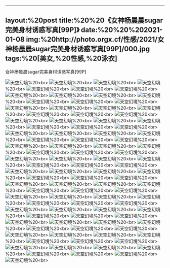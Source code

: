 ﻿---
layout:%20post
title:%20%20《女神杨晨晨sugar完美身材诱惑写真[99P]》
date:%20%20%202021-01-08
img:%20http://photo.orgx.cf/性感/2021/女神杨晨晨sugar完美身材诱惑写真[99P]/000.jpg
tags:%20[美女,%20性感,%20泳衣]
---

女神杨晨晨sugar完美身材诱惑写真[99P]



![天空幻境](http://photo.orgx.cf/性感/2021/女神杨晨晨sugar完美身材诱惑写真[99P]/001.jpg%20''天空幻境'')%20<br>
![天空幻境](http://photo.orgx.cf/性感/2021/女神杨晨晨sugar完美身材诱惑写真[99P]/002.jpg%20''天空幻境'')%20<br>
![天空幻境](http://photo.orgx.cf/性感/2021/女神杨晨晨sugar完美身材诱惑写真[99P]/003.jpg%20''天空幻境'')%20<br>
![天空幻境](http://photo.orgx.cf/性感/2021/女神杨晨晨sugar完美身材诱惑写真[99P]/004.jpg%20''天空幻境'')%20<br>
![天空幻境](http://photo.orgx.cf/性感/2021/女神杨晨晨sugar完美身材诱惑写真[99P]/005.jpg%20''天空幻境'')%20<br>
![天空幻境](http://photo.orgx.cf/性感/2021/女神杨晨晨sugar完美身材诱惑写真[99P]/006.jpg%20''天空幻境'')%20<br>
![天空幻境](http://photo.orgx.cf/性感/2021/女神杨晨晨sugar完美身材诱惑写真[99P]/007.jpg%20''天空幻境'')%20<br>
![天空幻境](http://photo.orgx.cf/性感/2021/女神杨晨晨sugar完美身材诱惑写真[99P]/008.jpg%20''天空幻境'')%20<br>
![天空幻境](http://photo.orgx.cf/性感/2021/女神杨晨晨sugar完美身材诱惑写真[99P]/009.jpg%20''天空幻境'')%20<br>
![天空幻境](http://photo.orgx.cf/性感/2021/女神杨晨晨sugar完美身材诱惑写真[99P]/010.jpg%20''天空幻境'')%20<br>
![天空幻境](http://photo.orgx.cf/性感/2021/女神杨晨晨sugar完美身材诱惑写真[99P]/011.jpg%20''天空幻境'')%20<br>
![天空幻境](http://photo.orgx.cf/性感/2021/女神杨晨晨sugar完美身材诱惑写真[99P]/012.jpg%20''天空幻境'')%20<br>
![天空幻境](http://photo.orgx.cf/性感/2021/女神杨晨晨sugar完美身材诱惑写真[99P]/013.jpg%20''天空幻境'')%20<br>
![天空幻境](http://photo.orgx.cf/性感/2021/女神杨晨晨sugar完美身材诱惑写真[99P]/014.jpg%20''天空幻境'')%20<br>
![天空幻境](http://photo.orgx.cf/性感/2021/女神杨晨晨sugar完美身材诱惑写真[99P]/015.jpg%20''天空幻境'')%20<br>
![天空幻境](http://photo.orgx.cf/性感/2021/女神杨晨晨sugar完美身材诱惑写真[99P]/016.jpg%20''天空幻境'')%20<br>
![天空幻境](http://photo.orgx.cf/性感/2021/女神杨晨晨sugar完美身材诱惑写真[99P]/017.jpg%20''天空幻境'')%20<br>
![天空幻境](http://photo.orgx.cf/性感/2021/女神杨晨晨sugar完美身材诱惑写真[99P]/018.jpg%20''天空幻境'')%20<br>
![天空幻境](http://photo.orgx.cf/性感/2021/女神杨晨晨sugar完美身材诱惑写真[99P]/019.jpg%20''天空幻境'')%20<br>
![天空幻境](http://photo.orgx.cf/性感/2021/女神杨晨晨sugar完美身材诱惑写真[99P]/020.jpg%20''天空幻境'')%20<br>
![天空幻境](http://photo.orgx.cf/性感/2021/女神杨晨晨sugar完美身材诱惑写真[99P]/021.jpg%20''天空幻境'')%20<br>
![天空幻境](http://photo.orgx.cf/性感/2021/女神杨晨晨sugar完美身材诱惑写真[99P]/022.jpg%20''天空幻境'')%20<br>
![天空幻境](http://photo.orgx.cf/性感/2021/女神杨晨晨sugar完美身材诱惑写真[99P]/023.jpg%20''天空幻境'')%20<br>
![天空幻境](http://photo.orgx.cf/性感/2021/女神杨晨晨sugar完美身材诱惑写真[99P]/024.jpg%20''天空幻境'')%20<br>
![天空幻境](http://photo.orgx.cf/性感/2021/女神杨晨晨sugar完美身材诱惑写真[99P]/025.jpg%20''天空幻境'')%20<br>
![天空幻境](http://photo.orgx.cf/性感/2021/女神杨晨晨sugar完美身材诱惑写真[99P]/026.jpg%20''天空幻境'')%20<br>
![天空幻境](http://photo.orgx.cf/性感/2021/女神杨晨晨sugar完美身材诱惑写真[99P]/027.jpg%20''天空幻境'')%20<br>
![天空幻境](http://photo.orgx.cf/性感/2021/女神杨晨晨sugar完美身材诱惑写真[99P]/028.jpg%20''天空幻境'')%20<br>
![天空幻境](http://photo.orgx.cf/性感/2021/女神杨晨晨sugar完美身材诱惑写真[99P]/029.jpg%20''天空幻境'')%20<br>
![天空幻境](http://photo.orgx.cf/性感/2021/女神杨晨晨sugar完美身材诱惑写真[99P]/030.jpg%20''天空幻境'')%20<br>
![天空幻境](http://photo.orgx.cf/性感/2021/女神杨晨晨sugar完美身材诱惑写真[99P]/031.jpg%20''天空幻境'')%20<br>
![天空幻境](http://photo.orgx.cf/性感/2021/女神杨晨晨sugar完美身材诱惑写真[99P]/032.jpg%20''天空幻境'')%20<br>
![天空幻境](http://photo.orgx.cf/性感/2021/女神杨晨晨sugar完美身材诱惑写真[99P]/033.jpg%20''天空幻境'')%20<br>
![天空幻境](http://photo.orgx.cf/性感/2021/女神杨晨晨sugar完美身材诱惑写真[99P]/034.jpg%20''天空幻境'')%20<br>
![天空幻境](http://photo.orgx.cf/性感/2021/女神杨晨晨sugar完美身材诱惑写真[99P]/035.jpg%20''天空幻境'')%20<br>
![天空幻境](http://photo.orgx.cf/性感/2021/女神杨晨晨sugar完美身材诱惑写真[99P]/036.jpg%20''天空幻境'')%20<br>
![天空幻境](http://photo.orgx.cf/性感/2021/女神杨晨晨sugar完美身材诱惑写真[99P]/037.jpg%20''天空幻境'')%20<br>
![天空幻境](http://photo.orgx.cf/性感/2021/女神杨晨晨sugar完美身材诱惑写真[99P]/038.jpg%20''天空幻境'')%20<br>
![天空幻境](http://photo.orgx.cf/性感/2021/女神杨晨晨sugar完美身材诱惑写真[99P]/039.jpg%20''天空幻境'')%20<br>
![天空幻境](http://photo.orgx.cf/性感/2021/女神杨晨晨sugar完美身材诱惑写真[99P]/040.jpg%20''天空幻境'')%20<br>
![天空幻境](http://photo.orgx.cf/性感/2021/女神杨晨晨sugar完美身材诱惑写真[99P]/041.jpg%20''天空幻境'')%20<br>
![天空幻境](http://photo.orgx.cf/性感/2021/女神杨晨晨sugar完美身材诱惑写真[99P]/042.jpg%20''天空幻境'')%20<br>
![天空幻境](http://photo.orgx.cf/性感/2021/女神杨晨晨sugar完美身材诱惑写真[99P]/043.jpg%20''天空幻境'')%20<br>
![天空幻境](http://photo.orgx.cf/性感/2021/女神杨晨晨sugar完美身材诱惑写真[99P]/044.jpg%20''天空幻境'')%20<br>
![天空幻境](http://photo.orgx.cf/性感/2021/女神杨晨晨sugar完美身材诱惑写真[99P]/045.jpg%20''天空幻境'')%20<br>
![天空幻境](http://photo.orgx.cf/性感/2021/女神杨晨晨sugar完美身材诱惑写真[99P]/046.jpg%20''天空幻境'')%20<br>
![天空幻境](http://photo.orgx.cf/性感/2021/女神杨晨晨sugar完美身材诱惑写真[99P]/047.jpg%20''天空幻境'')%20<br>
![天空幻境](http://photo.orgx.cf/性感/2021/女神杨晨晨sugar完美身材诱惑写真[99P]/048.jpg%20''天空幻境'')%20<br>
![天空幻境](http://photo.orgx.cf/性感/2021/女神杨晨晨sugar完美身材诱惑写真[99P]/049.jpg%20''天空幻境'')%20<br>
![天空幻境](http://photo.orgx.cf/性感/2021/女神杨晨晨sugar完美身材诱惑写真[99P]/050.jpg%20''天空幻境'')%20<br>
![天空幻境](http://photo.orgx.cf/性感/2021/女神杨晨晨sugar完美身材诱惑写真[99P]/051.jpg%20''天空幻境'')%20<br>
![天空幻境](http://photo.orgx.cf/性感/2021/女神杨晨晨sugar完美身材诱惑写真[99P]/052.jpg%20''天空幻境'')%20<br>
![天空幻境](http://photo.orgx.cf/性感/2021/女神杨晨晨sugar完美身材诱惑写真[99P]/053.jpg%20''天空幻境'')%20<br>
![天空幻境](http://photo.orgx.cf/性感/2021/女神杨晨晨sugar完美身材诱惑写真[99P]/054.jpg%20''天空幻境'')%20<br>
![天空幻境](http://photo.orgx.cf/性感/2021/女神杨晨晨sugar完美身材诱惑写真[99P]/055.jpg%20''天空幻境'')%20<br>
![天空幻境](http://photo.orgx.cf/性感/2021/女神杨晨晨sugar完美身材诱惑写真[99P]/056.jpg%20''天空幻境'')%20<br>
![天空幻境](http://photo.orgx.cf/性感/2021/女神杨晨晨sugar完美身材诱惑写真[99P]/057.jpg%20''天空幻境'')%20<br>
![天空幻境](http://photo.orgx.cf/性感/2021/女神杨晨晨sugar完美身材诱惑写真[99P]/058.jpg%20''天空幻境'')%20<br>
![天空幻境](http://photo.orgx.cf/性感/2021/女神杨晨晨sugar完美身材诱惑写真[99P]/059.jpg%20''天空幻境'')%20<br>
![天空幻境](http://photo.orgx.cf/性感/2021/女神杨晨晨sugar完美身材诱惑写真[99P]/060.jpg%20''天空幻境'')%20<br>
![天空幻境](http://photo.orgx.cf/性感/2021/女神杨晨晨sugar完美身材诱惑写真[99P]/061.jpg%20''天空幻境'')%20<br>
![天空幻境](http://photo.orgx.cf/性感/2021/女神杨晨晨sugar完美身材诱惑写真[99P]/062.jpg%20''天空幻境'')%20<br>
![天空幻境](http://photo.orgx.cf/性感/2021/女神杨晨晨sugar完美身材诱惑写真[99P]/063.jpg%20''天空幻境'')%20<br>
![天空幻境](http://photo.orgx.cf/性感/2021/女神杨晨晨sugar完美身材诱惑写真[99P]/064.jpg%20''天空幻境'')%20<br>
![天空幻境](http://photo.orgx.cf/性感/2021/女神杨晨晨sugar完美身材诱惑写真[99P]/065.jpg%20''天空幻境'')%20<br>
![天空幻境](http://photo.orgx.cf/性感/2021/女神杨晨晨sugar完美身材诱惑写真[99P]/066.jpg%20''天空幻境'')%20<br>
![天空幻境](http://photo.orgx.cf/性感/2021/女神杨晨晨sugar完美身材诱惑写真[99P]/067.jpg%20''天空幻境'')%20<br>
![天空幻境](http://photo.orgx.cf/性感/2021/女神杨晨晨sugar完美身材诱惑写真[99P]/068.jpg%20''天空幻境'')%20<br>
![天空幻境](http://photo.orgx.cf/性感/2021/女神杨晨晨sugar完美身材诱惑写真[99P]/069.jpg%20''天空幻境'')%20<br>
![天空幻境](http://photo.orgx.cf/性感/2021/女神杨晨晨sugar完美身材诱惑写真[99P]/070.jpg%20''天空幻境'')%20<br>
![天空幻境](http://photo.orgx.cf/性感/2021/女神杨晨晨sugar完美身材诱惑写真[99P]/071.jpg%20''天空幻境'')%20<br>
![天空幻境](http://photo.orgx.cf/性感/2021/女神杨晨晨sugar完美身材诱惑写真[99P]/072.jpg%20''天空幻境'')%20<br>
![天空幻境](http://photo.orgx.cf/性感/2021/女神杨晨晨sugar完美身材诱惑写真[99P]/073.jpg%20''天空幻境'')%20<br>
![天空幻境](http://photo.orgx.cf/性感/2021/女神杨晨晨sugar完美身材诱惑写真[99P]/074.jpg%20''天空幻境'')%20<br>
![天空幻境](http://photo.orgx.cf/性感/2021/女神杨晨晨sugar完美身材诱惑写真[99P]/075.jpg%20''天空幻境'')%20<br>
![天空幻境](http://photo.orgx.cf/性感/2021/女神杨晨晨sugar完美身材诱惑写真[99P]/076.jpg%20''天空幻境'')%20<br>
![天空幻境](http://photo.orgx.cf/性感/2021/女神杨晨晨sugar完美身材诱惑写真[99P]/077.jpg%20''天空幻境'')%20<br>
![天空幻境](http://photo.orgx.cf/性感/2021/女神杨晨晨sugar完美身材诱惑写真[99P]/078.jpg%20''天空幻境'')%20<br>
![天空幻境](http://photo.orgx.cf/性感/2021/女神杨晨晨sugar完美身材诱惑写真[99P]/079.jpg%20''天空幻境'')%20<br>
![天空幻境](http://photo.orgx.cf/性感/2021/女神杨晨晨sugar完美身材诱惑写真[99P]/080.jpg%20''天空幻境'')%20<br>
![天空幻境](http://photo.orgx.cf/性感/2021/女神杨晨晨sugar完美身材诱惑写真[99P]/081.jpg%20''天空幻境'')%20<br>
![天空幻境](http://photo.orgx.cf/性感/2021/女神杨晨晨sugar完美身材诱惑写真[99P]/082.jpg%20''天空幻境'')%20<br>
![天空幻境](http://photo.orgx.cf/性感/2021/女神杨晨晨sugar完美身材诱惑写真[99P]/083.jpg%20''天空幻境'')%20<br>
![天空幻境](http://photo.orgx.cf/性感/2021/女神杨晨晨sugar完美身材诱惑写真[99P]/084.jpg%20''天空幻境'')%20<br>
![天空幻境](http://photo.orgx.cf/性感/2021/女神杨晨晨sugar完美身材诱惑写真[99P]/085.jpg%20''天空幻境'')%20<br>
![天空幻境](http://photo.orgx.cf/性感/2021/女神杨晨晨sugar完美身材诱惑写真[99P]/086.jpg%20''天空幻境'')%20<br>
![天空幻境](http://photo.orgx.cf/性感/2021/女神杨晨晨sugar完美身材诱惑写真[99P]/087.jpg%20''天空幻境'')%20<br>
![天空幻境](http://photo.orgx.cf/性感/2021/女神杨晨晨sugar完美身材诱惑写真[99P]/088.jpg%20''天空幻境'')%20<br>
![天空幻境](http://photo.orgx.cf/性感/2021/女神杨晨晨sugar完美身材诱惑写真[99P]/089.jpg%20''天空幻境'')%20<br>
![天空幻境](http://photo.orgx.cf/性感/2021/女神杨晨晨sugar完美身材诱惑写真[99P]/090.jpg%20''天空幻境'')%20<br>
![天空幻境](http://photo.orgx.cf/性感/2021/女神杨晨晨sugar完美身材诱惑写真[99P]/091.jpg%20''天空幻境'')%20<br>
![天空幻境](http://photo.orgx.cf/性感/2021/女神杨晨晨sugar完美身材诱惑写真[99P]/092.jpg%20''天空幻境'')%20<br>
![天空幻境](http://photo.orgx.cf/性感/2021/女神杨晨晨sugar完美身材诱惑写真[99P]/093.jpg%20''天空幻境'')%20<br>
![天空幻境](http://photo.orgx.cf/性感/2021/女神杨晨晨sugar完美身材诱惑写真[99P]/094.jpg%20''天空幻境'')%20<br>
![天空幻境](http://photo.orgx.cf/性感/2021/女神杨晨晨sugar完美身材诱惑写真[99P]/095.jpg%20''天空幻境'')%20<br>
![天空幻境](http://photo.orgx.cf/性感/2021/女神杨晨晨sugar完美身材诱惑写真[99P]/096.jpg%20''天空幻境'')%20<br>
![天空幻境](http://photo.orgx.cf/性感/2021/女神杨晨晨sugar完美身材诱惑写真[99P]/097.jpg%20''天空幻境'')%20<br>
![天空幻境](http://photo.orgx.cf/性感/2021/女神杨晨晨sugar完美身材诱惑写真[99P]/098.jpg%20''天空幻境'')%20<br>
![天空幻境](http://photo.orgx.cf/性感/2021/女神杨晨晨sugar完美身材诱惑写真[99P]/099.jpg%20''天空幻境'')%20<br>